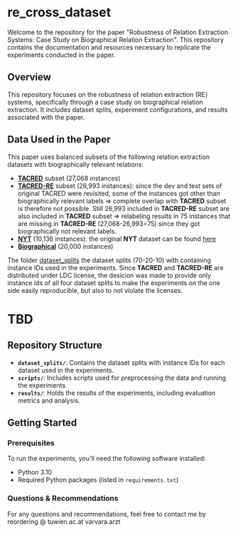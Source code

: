 # re_cross_dataset

Welcome to the repository for the paper "Robustness of Relation Extraction Systems: Case Study on Biographical Relation Extraction". This repository contains the documentation and resources necessary to replicate the experiments conducted in the paper.

## Overview

This repository focuses on the robustness of relation extraction (RE) systems, specifically through a case study on biographical relation extraction. It includes dataset splits, experiment configurations, and results associated with the paper.

## Data Used in the Paper

This paper uses balanced subsets of the following relation extraction datasets with biographically relevant relations:

- [**TACRED**](https://aclanthology.org/D17-1004.pdf) subset (27,068 instances)
- [**TACRED-RE**](https://aclanthology.org/2020.acl-main.142.pdf) subset (26,993 instances): since the dev and test sets of original TACRED were revisited, some of the instances got other than biographically relevant labels => complete overlap with **TACRED** subset is therefore not possible. Still 26,993 included in **TACRED-RE** subset are also included in **TACRED** subset => relabeling results in 75 instances that are missing in **TACRED-RE** (27,068-26,993=75) since they got biographically not relevant labels.
- [**NYT**](https://link.springer.com/chapter/10.1007/978-3-642-15939-8_10) (10,136 instances): the original **NYT** dataset can be found [here](https://github.com/INK-USC/ReQuest)
- [**Biographical**](https://dl.acm.org/doi/10.1145/3477495.3531742) (20,000 instances)

The folder [dataset_splits](https://github.com/kleines-gespenst/re_cross_dataset/tree/main/dataset_splits) the dataset splits (70-20-10) with containing instance IDs used in the experiments. Since **TACRED** and **TACRED-RE** are distributed under LDC license, the desicion was made to provide only instance ids of all four dataset splits to make the experiments on the one side easily reproducible, but also to not violate the licenses.


# TBD
## Repository Structure

- **`dataset_splits/`**: Contains the dataset splits with instance IDs for each dataset used in the experiments.
- **`scripts/`**: Includes scripts used for preprocessing the data and running the experiments.
- **`results/`**: Holds the results of the experiments, including evaluation metrics and analysis.

## Getting Started

### Prerequisites

To run the experiments, you'll need the following software installed:

- Python 3.10
- Required Python packages (listed in `requirements.txt`)

### Questions & Recommendations

For any questions and recommendations, feel free to contact me by reordering @  tuwien.ac.at  varvara.arzt

